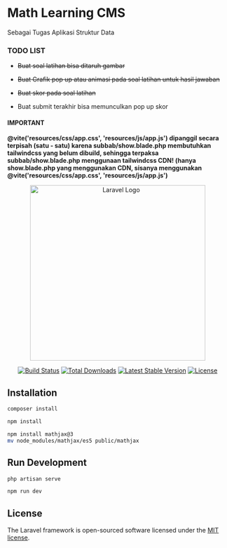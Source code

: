 # Math Learning CMS
Sebagai Tugas Aplikasi Struktur Data

### TODO LIST
- ~~Buat soal latihan bisa ditaruh gambar~~
- ~~Buat Grafik pop up atau animasi pada soal latihan untuk hasil jawaban~~
- ~~Buat skor pada soal latihan~~ 

- Buat submit terakhir bisa memunculkan pop up skor 

#### IMPORTANT
**@vite('resources/css/app.css', 'resources/js/app.js') dipanggil secara terpisah (satu - satu) karena subbab/show.blade.php membutuhkan tailwindcss yang belum dibuild, sehingga terpaksa subbab/show.blade.php menggunaan tailwindcss CDN! (hanya show.blade.php yang menggunakan CDN, sisanya menggunakan @vite('resources/css/app.css', 'resources/js/app.js')**

<p align="center"><a href="https://laravel.com" target="_blank"><img src="https://raw.githubusercontent.com/laravel/art/master/logo-lockup/5%20SVG/2%20CMYK/1%20Full%20Color/laravel-logolockup-cmyk-red.svg" width="400" alt="Laravel Logo"></a></p>

<p align="center">
<a href="https://github.com/laravel/framework/actions"><img src="https://github.com/laravel/framework/workflows/tests/badge.svg" alt="Build Status"></a>
<a href="https://packagist.org/packages/laravel/framework"><img src="https://img.shields.io/packagist/dt/laravel/framework" alt="Total Downloads"></a>
<a href="https://packagist.org/packages/laravel/framework"><img src="https://img.shields.io/packagist/v/laravel/framework" alt="Latest Stable Version"></a>
<a href="https://packagist.org/packages/laravel/framework"><img src="https://img.shields.io/packagist/l/laravel/framework" alt="License"></a>
</p>


## Installation


```bash
composer install
```
```bash
npm install
```
```bash
npm install mathjax@3
mv node_modules/mathjax/es5 public/mathjax
```
## Run Development

```bash
php artisan serve
```
```bash
npm run dev
```

## License

The Laravel framework is open-sourced software licensed under the [MIT license](https://opensource.org/licenses/MIT).

